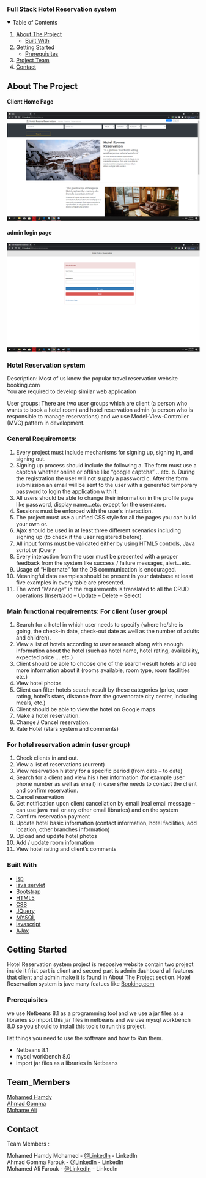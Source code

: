 <h3>Full Stack Hotel Reservation system</h3></div>
<!-- TABLE OF CONTENTS -->
<details open="open">
  <summary>Table of Contents</summary>
  <ol>
    <li>
      <a href="#about-the-project">About The Project</a>
      <ul>
        <li><a href="#built-with">Built With</a></li>
      </ul>
    </li>
    <li>
      <a href="#getting-started">Getting Started</a>
      <ul>
        <li><a href="#prerequisites">Prerequisites</a></li>
      </ul>
    </li>
    <li><a href="#Team_Members">Project Team</a></li>
    <li><a href="#contact">Contact</a></li>
  </ol>
</details>



<!-- ABOUT THE PROJECT -->
## About The Project
<h4>Client Home Page</h4>
<img src="images/Client HomePage.png">
<h4>admin login page</h4>
<img src="images/adminlogin.png">

<h3>Hotel Reservation system</h3> 

Description: Most of us know the popular travel reservation website booking.com  
You are required to develop similar web application  

User groups: 
There are two user groups which are client (a person who wants to book a hotel room) and hotel reservation admin (a person who is responsible to manage reservations) and we use Model-View-Controller (MVC) pattern in development.

<h3>General Requirements:</h3> 

1. Every project must include mechanisms for signing up, signing in, and signing out. 
2. Signing up process should include the following 
    a. The form must use a captcha whether online or offline like “google captcha” …etc. 
    b. During the registration the user will not supply a password
    c. After the form submission an email will be sent to the user with a generated temporary password to login the  application with it. 
3. All users should be able to change their information in the profile page like password, display name…etc. except for the username. 
4. Sessions must be enforced with the user’s interaction. 
5. The project must use a unified CSS style for all the pages you can build your own or. 
6. Ajax should be used in at least three different scenarios including signing up (to check if the user registered before). 
7. All input forms must be validated either by using HTML5 controls, Java script or jQuery 
8. Every interaction from the user must be presented with a proper feedback from the system like success / failure messages, alert…etc. 
9. Usage of “Hibernate” for the DB communication is encouraged. 
10. Meaningful data examples should be present in your database at least five examples in every table are presented. 
11. The word “Manage” in the requirements is translated to all the CRUD operations (Insert/add – Update – Delete – Select) 

<h3>Main functional requirements: For client (user group)</h3> 

1. Search for a hotel in which user needs to specify (where he/she is going, the check-in date, check-out date as well as the number of adults and children).
2.  View a list of hotels according to user research along with enough information about the hotel (such as hotel name, hotel rating, availability, expected price ... etc.) 
3.  Client should be able to choose one of the search-result hotels and see more information about it (rooms available, room type, room facilities etc.) 
4.  View hotel photos 
5.  Client can filter hotels search-result by these categories (price, user rating, hotel’s stars, distance from the governorate city center, including meals, etc.) 
6.  Client should be able to view the hotel on Google maps 
7.  Make a hotel reservation.
8.  Change / Cancel reservation. 
9.  Rate Hotel (stars system and comments) 
 
<h3>For hotel reservation admin (user group) </h3>

1.  Check clients in and out. 
2.  View a list of reservations (current) 
3.  View reservation history for a specific period (from date – to date) 
4.  Search for a client and view his / her information (for example user phone number as well as email) in case s/he needs to contact the client and confirm reservation. 
5.  Cancel reservation 
6.  Get notification upon client cancellation by email (real email message – can use java mail or any other email libraries) and on the system 
7.  Confirm reservation payment 
8.  Update hotel basic information (contact information, hotel facilities, add location, other branches information) 
9.  Upload and update hotel photos 
10. Add / update room information   
11. View hotel rating and client’s comments 


### Built With

* [jsp](https://www.tutorialspoint.com/jsp/index.htm)
* [java servlet](https://www.javatpoint.com/servlet-tutorial)
* [Bootstrap](https://getbootstrap.com)
* [HTML5](https://www.w3schools.com/html/)
* [CSS](https://www.w3schools.com/css/)
* [JQuery](https://jquery.com)
* [MYSQL](https://www.mysql.com)
* [javascript](https://www.javatpoint.com/javascript-tutorial)
* [AJax](https://www.w3schools.com/js/js_ajax_intro.asp)


<!-- GETTING STARTED -->
## Getting Started 

  Hotel Reservation system project is resposive website contain two project inside it frist part is client and second part is admin dashboard all features that client and admin make it is found in <a href="#about-the-project">About The Project</a> section. 
  Hotel Reservation system is jave many featues like <a href="https://www.booking.com">Booking.com</a> 

### Prerequisites
we use Netbeans 8.1 as a programming tool and we use a jar files as a libraries so import this jar files in netbeans and we use mysql workbench 8.0 
so you should to install this tools to run this project.

list things you need to use the software and how to Run them.
* Netbeans 8.1
* mysql workbench 8.0
* import jar files as a libraries in Netbeans





<!-- CONTRIBUTING -->
## Team_Members
<a href="https://github.com/MGMK">Mohamed Hamdy</a><br>
<a href="https://github.com/ahmad-Gommah">Ahmad Gomma</a><br>
<a href="https://github.com/mhmd19?fbclid=IwAR1RjmI84zQG3enIW02HziSOh7cChlgwFzKhZhQsWyJBXzamC4Xmzw-2Lsw">Mohame Ali</a>



<!-- CONTACT -->
## Contact
Team Members :

Mohamed Hamdy Mohamed - [@LinkedIn](https://www.linkedin.com/in/mohamed-hamdy-0155b2173/) - LinkedIn<br>
Ahmad Gomma Farouk - [@LinkedIn](https://www.linkedin.com/in/ahmad-gomma-3873441aa/) - LinkedIn<br>
Mohamed Ali Farouk - [@LinkedIn](https://www.linkedin.com/in/mohamed-ali-b42320185/) - LinkedIn




